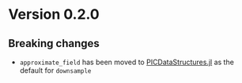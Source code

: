 # Version 0.2.0

## Breaking changes
- `approximate_field` has been moved to [PICDataStructures.jl](https://github.com/SebastianM-C/PICDataStructures.jl) as the default for `downsample`
